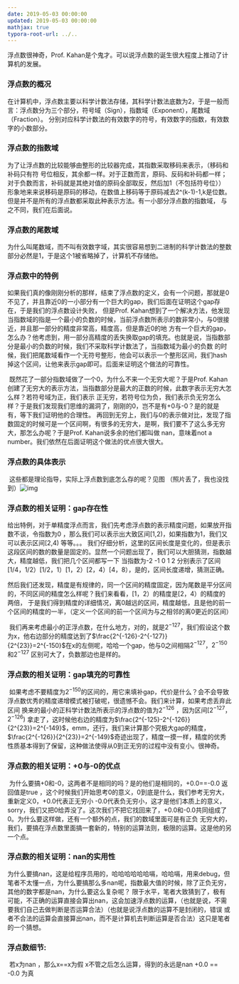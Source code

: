 ```yaml
---
date: 2019-05-03 00:00:00
updated: 2019-05-03 00:00:00
mathjax: true
typora-root-url: ../..
---
```


   浮点数很神奇，Prof. Kahan是个鬼才。可以说浮点数的诞生很大程度上推动了计算机的发展。

### 浮点数的概况

​     在计算机中，浮点数主要以科学计数法存储，其科学计数法底数为2，于是一般而言：浮点数分为三个部分，符号域（Sign），指数域（Exponent），尾数域（Fraction）。 分别对应科学计数法的有效数字的符号，有效数字的指数，有效数字的小数部分。 

### 浮点数的指数域

​     为了让浮点数的比较能够由整形的比较器完成，其指数采取移码来表示，（移码和补码只有符 号位相反，其余都一样。对于正数而言，原码、反码和补码都一样；对于负数而言，补码就是其绝对值的原码全部取反，然后加1（不包括符号位）） 形象地来来说移码是原码的移动，在数值上移码等于原码减去2^(k-1)-1,k是位数。但是并不是所有的浮点数都采取此种表示方法。有一小部分浮点数的指数域， 与之不同，我们在后面说。

### 浮点数的尾数域

​     为什么叫尾数域，而不叫有效数字域，其实很容易想到二进制的科学计数法的整数部分必然是1，于是这个1被省略掉了，计算机不存储他。 

### 浮点数中的特例

​     如果我们真的像刚刚分析的那样，结束了浮点数的定义，会有一个问题，那就是0不见了，并且靠近0的一小部分有一个巨大的gap，我们后面在证明这个gap存在，于是我们的浮点数设计失败， 但是Prof. Kahan想到了一个解决方法，他发现当指数域的指是一个最小的负数的时候，当前浮点数所表示的数非常小，与0很接近，并且那一部分的精度非常高，精度高，但是靠近0的地 方有一个巨大的gap，怎么办？他考虑到，用一部分高精度的丢失换取gap的填充。也就是说，当指数部分是最小的负数的时候，我们不采取科学计数法了，当指数域为最小的负数 的时候，我们把尾数域看作一个无符号整形，他会可以表示一个整形区间，我们hash掉这个区间，让他来表示gap即可。后面来证明这个做法的可靠性。 

​     既然花了一部分指数域做了一个0，为什么不来一个无穷大呢？于是Prof. Kahan创建了无穷大的表示方法，当指数部分是最大的正数的时候，此数字表示无穷大怎么样？若符号域为正，我们表示 正无穷，若符号位为负，我们表示负无穷怎么样？于是我们发现我们思维的漏洞了，刚刚的0，岂不是有+0与-0？是的就是有，等下我们证明他的合理性。 再回到无穷上，我们与0的表示做对比，发现了指数固定的时候可是一个区间啊，有很多的无穷大，是啊，我们要不了这么多无穷大，那怎么办呢？于是Prof. Kahan说多余的他们都叫做 nan，意味着not a number。我们依然在后面证明这个做法的优点很大很大。 

### 浮点数的具体表示

​     这些都是理论指导，实际上浮点数到底怎么存的呢？见图 （照片丢了，我也没找到）![img](https://fightinggg.github.io/Myweb/img/%E6%B5%AE%E7%82%B9%E6%95%B0%E7%9A%84%E5%88%92%E5%88%86.png) 

### 浮点数的相关证明：gap存在性

​     给出特例，对于单精度浮点而言，我们先考虑浮点数的表示精度问题，如果放开指数不谈，令指数为0 ，那么我们可以表示出大致区间[1,2)，如果指数为1，我们又可以表示区间[2,4) 等等。。。 我们仔细分析，这里的区间长度是变化的，但是表示这段区间的数的数量是固定的。显然一个问题出现了，我们可以大胆猜测，指数越大，精度越低，我们把几个区间都写一下 当指数为-2 -1 0 1 2 分别表示了区间[1/4，1/2）[1/2，1）[1，2）[2，4）[4，8），是的，区间长度递增，猜测正确。 

​     然后我们还发现，精度是有规律的，同一个区间的精度固定，因为尾数是平分区间的，不同区间的精度怎么样呢？我们来看看，[1，2）的精度是[2，4）的精度的两倍， 于是我们得到精度的详细情况，离0越远的区间，精度越低，且是他的前一个区间的精度的一半，（定义一个区间的前一个区间为与之相邻的离0更近的区间） 

​     我们再来考虑最小的正浮点数，在什么地方，对的，就是$2^{-127}$，我们假设这个数为x，他右边部分的精度达到了$\frac{2^{-126}-2^{-127}}{2^{23}}=2^{-150}$在x的左侧呢，哈哈一个gap，他与0之间相隔$2^{-127}$，$2^{-150}$ 和$2^{-127}$ 区别可大了，负数那边也是样的。 

### 浮点数的相关证明：gap填充的可靠性

​     如果考虑不要精度为$2^{-150}$的区间的，用它来填补gap，代价是什么？会不会导致浮点数优秀的精度递增模式被打破呢，很遗憾不会。我们来计算，如果考虑丢弃此区间 换来的最小的正科学计数法所表示的浮点数的值为$2^{-126}$ ，因为区间$[2^{-127} ，2^{-126})$ 拿走了，这时候他右边的精度为$\frac{2^{-125}-2^{-126}}{2^{23}}=2^{-149}$，emm，还行，我们来计算那个究极大gap的精度，$\frac{2^{-126}}{2^{23}}=2^{-149}$奇迹出现了，精度一摸一样，精度的优秀性质基本得到了保留，这种做法使得从0到正无穷的过程中没有变小。很神奇。 

### 浮点数的相关证明：+0与-0的优点

​     为什么要搞+0和-0，这两者不是相同的吗？是的他们是相同的，+0.0==-0.0 返回值是true ，这个时候我们开始思考0的意义，0到底是什么，我们参考无穷大，重新定义0，+0.0代表正无穷小 -0.0代表负无穷小，这才是他们本质上的意义，sorry，我们又把0给弄没了。这次我们不把它找回来了，+0.0和-0.0共同组成了0。为什么要这样做，还有一个额外的点，我们的数域里面可是有正负 无穷大的，我们，要搞在浮点数里面搞一套新的，特别的运算法则，极限的运算。这是他的另一个点。 

### 浮点数的相关证明：nan的实用性

​     为什么要搞nan，这是给程序员用的，哈哈哈哈哈哈嗝，哈哈嗝，用来debug，但笔者不太懂一点，为什么要搞那么多nan呢，指数最大值的时候，除了正负无穷，其他的数字都是nan，为什么要这么复杂呢？ 限于水平，笔者大致猜到了，极有可能，不正确的运算直接会算出nan，这会加速浮点数的运算，（也就是说，不需要我们自己去做判断是否运算合法）（也就是说浮点数的运算不是封闭的，错误 或者不合法的运算会直接算出nan，而不是计算机去判断运算是否合法）这只是笔者的一个猜想。 

### 浮点数细节:

​     若x为nan ，那么x==x为假 x不管之后怎么运算，得到的永远是nan +0.0 == -0.0 为真